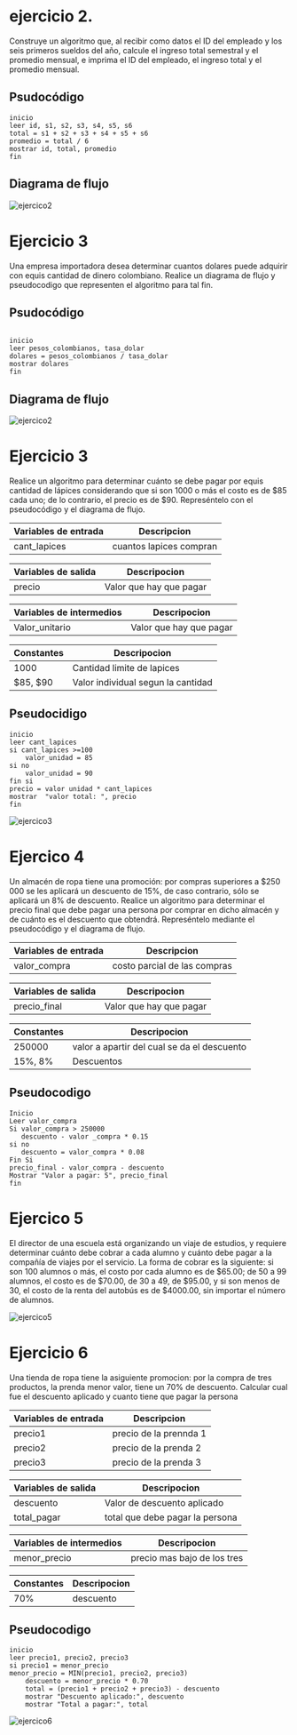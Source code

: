 # ejercicio 2. 

Construye un algoritmo que, al recibir como datos el ID del empleado y los seis primeros sueldos del año, calcule el ingreso total semestral y el promedio mensual, e imprima el ID del empleado, el ingreso total y el promedio mensual.

## Psudocódigo 

```
inicio 
leer id, s1, s2, s3, s4, s5, s6
total = s1 + s2 + s3 + s4 + s5 + s6
promedio = total / 6 
mostrar id, total, promedio 
fin
```
## Diagrama de flujo
![ejercico2](ejercicio2.drawio.png)


# Ejercicio 3 

Una empresa importadora desea determinar cuantos dolares puede adquirir con equis cantidad de dinero colombiano. Realice un diagrama de flujo y pseudocodigo que representen el algoritmo para tal fin. 

## Psudocódigo 

```

inicio
leer pesos_colombianos, tasa_dolar
dolares = pesos_colombianos / tasa_dolar
mostrar dolares
fin

```
## Diagrama de flujo
![ejercico2](ejercicio3.drawio.png)

# Ejercicio 3
Realice un algoritmo para determinar cuánto se debe pagar por equis cantidad de lápices considerando que si son 1000 o más el costo es de $85 cada uno; de lo contrario, el precio es de $90. Represéntelo con el pseudocódigo y el diagrama de flujo.

| Variables de entrada | Descripcion |
|----------------------|-------------|
|cant_lapices | cuantos lapices compran |

| Variables de salida | Descripocion |
|---------------------|--------------|
| precio | Valor que hay que pagar |

| Variables de intermedios| Descripocion |
|-------------------------|--------------|
| Valor_unitario | Valor que hay que pagar |


| Constantes | Descripocion |
|------------|--------------|
| 1000 | Cantidad limite de lapices |
|$85, $90 | Valor individual segun la cantidad |

## Pseudocidigo

```
inicio
leer cant_lapices 
si cant_lapices >=100
    valor_unidad = 85
si no 
    valor_unidad = 90
fin si 
precio = valor unidad * cant_lapices 
mostrar  "valor total: ", precio
fin

```
![ejercico3](ejercicio3.drawio.png)

# Ejercico 4 
Un almacén de ropa tiene una promoción: por compras superiores a $250 000 se les aplicará un descuento de 15%, de caso contrario, sólo se aplicará un 8% de descuento. Realice un algoritmo para determinar el precio final que debe pagar una persona por comprar en dicho almacén y de cuánto es el descuento que obtendrá. Represéntelo mediante el pseudocódigo y el diagrama de flujo.

| Variables de entrada | Descripcion |
|----------------------|-------------|
|valor_compra | costo parcial de las compras |

| Variables de salida | Descripocion |
|---------------------|--------------|
| precio_final | Valor que hay que pagar |

| Constantes | Descripocion |
|------------|--------------|
| 250000 | valor a apartir del cual se da el descuento |
|15%, 8% | Descuentos|

## Pseudocodigo

```
Inicio
Leer valor_compra
Si valor_compra > 250000
   descuento - valor _compra * 0.15
si no
   descuento = valor_compra * 0.08
Fin Si
precio_final - valor_compra - descuento
Mostrar "Valor a pagar: 5", precio_final
fin 
```
# Ejercico 5 

El director de una escuela está organizando un viaje de estudios, y requiere determinar cuánto debe cobrar a cada alumno y cuánto debe pagar a la compañía de viajes por el servicio. La forma de cobrar es la siguiente: si son 100 alumnos o más, el costo por cada alumno es de $65.00; de 50 a 99 alumnos, el costo es de $70.00, de 30 a 49, de $95.00, y si son menos de 30, el costo de la renta del autobús es de $4000.00, sin importar el número de alumnos.

![ejercico5](ejercicio5.drawio.png)


# Ejercicio 6
Una tienda de ropa tiene la asiguiente promocion: por la compra de tres productos, la prenda menor valor, tiene un 70% de descuento.
Calcular cual fue el descuento aplicado y cuanto tiene que pagar la persona 

| Variables de entrada | Descripcion |
|----------------------|-------------|
|precio1 | precio de la prennda 1 |
|precio2 | precio de la prenda 2 |
|precio3 | precio de la prenda 3 |

| Variables de salida | Descripocion |
|---------------------|--------------|
| descuento | Valor de descuento aplicado |
| total_pagar | total  que debe pagar la persona 

| Variables de intermedios| Descripocion |
|-------------------------|--------------|
| menor_precio | precio mas bajo de los tres |


| Constantes | Descripocion |
|------------|--------------|
| 70% | descuento |

## Pseudocodigo

```
inicio
leer precio1, precio2, precio3
si precio1 = menor_precio
menor_precio = MIN(precio1, precio2, precio3)
    descuento = menor_precio * 0.70
    total = (precio1 + precio2 + precio3) - descuento
    mostrar "Descuento aplicado:", descuento
    mostrar "Total a pagar:", total
```
![ejercico6](diagrama6.drawio.png)
